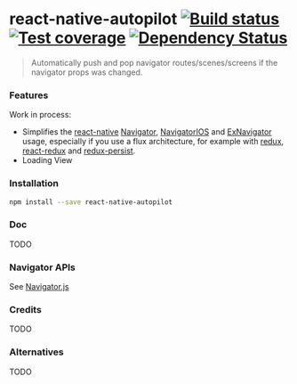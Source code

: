 # react-native-autopilot [![Build status][travis-image]][travis-url] [![Test coverage][coveralls-image]][coveralls-url] [![Dependency Status][dependency-image]][dependency-url]

> Automatically push and pop navigator routes/scenes/screens if the navigator props was changed.

### Features

Work in process:

* Simplifies the [react-native](https://facebook.github.io/react-native/)
  [Navigator](https://facebook.github.io/react-native/docs/navigator.html),
  [NavigatorIOS](https://facebook.github.io/react-native/docs/navigatorios.html) and
  [ExNavigator](https://github.com/exponentjs/ex-navigator/) usage,
  especially if you use a flux architecture, for example with
  [redux](https://github.com/rackt/redux),
  [react-redux](https://github.com/rackt/react-redux) and
  [redux-persist](https://github.com/rt2zz/redux-persist).
* Loading View

### Installation

```bash
npm install --save react-native-autopilot
```

### Doc

TODO

### Navigator APIs

See [Navigator.js](https://github.com/facebook/react-native/blob/master/Libraries/CustomComponents/Navigator/Navigator.js)

### Credits

TODO

### Alternatives

TODO

[travis-image]: https://img.shields.io/travis/jerolimov/react-native-autopilot/master.svg?style=flat-square
[travis-url]: https://travis-ci.org/jerolimov/react-native-autopilot
[coveralls-image]: https://img.shields.io/coveralls/jerolimov/react-native-autopilot/master.svg?style=flat-square
[coveralls-url]: https://coveralls.io/r/jerolimov/react-native-autopilot
[dependency-image]: http://img.shields.io/david/jerolimov/react-native-autopilot.svg?style=flat-square
[dependency-url]: https://david-dm.org/jerolimov/react-native-autopilot
